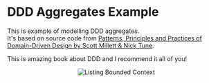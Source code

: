 # DDD Aggregates Example

This is example of modelling DDD aggregates. \
It's based on source code from [Patterns, Principles and Practices of Domain-Driven Design by Scott Millett & Nick Tune](https://www.amazon.com/Patterns-Principles-Practices-Domain-Driven-Design/dp/1118714709).

This is amazing book about DDD and I recommend it all of you!

<p align="center">
    <img alt="Listing Bounded Context" src="https://raw.githubusercontent.com/asc-lab/ddd-aggregates-example/master/src/main/resources/images/aggregates.png" />
</p>